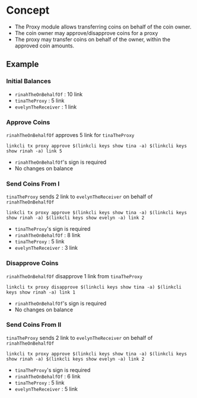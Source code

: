 # Concept

* The Proxy module allows transferring coins on behalf of the coin owner.
* The coin owner may approve/disapprove coins for a proxy
* The proxy may transfer coins on behalf of the owner, within the approved coin amounts.

## Example

### Initial Balances
* `rinahTheOnBehalfOf` : 10 link
* `tinaTheProxy` : 5 link
* `evelynTheReceiver` : 1 link

### Approve Coins 
`rinahTheOnBehalfOf` approves 5 link for `tinaTheProxy`
```
linkcli tx proxy approve $(linkcli keys show tina -a) $(linkcli keys show rinah -a) link 5 
```
* `rinahTheOnBehalfOf`'s sign is required
* No changes on balance

### Send Coins From I
`tinaTheProxy` sends 2 link to `evelynTheReceiver` on behalf of `rinahTheOnBehalfOf`
```
linkcli tx proxy approve $(linkcli keys show tina -a) $(linkcli keys show rinah -a) $(linkcli keys show evelyn -a) link 2 
```
* `tinaTheProxy`'s sign is required
* `rinahTheOnBehalfOf` : 8 link
* `tinaTheProxy` : 5 link
* `evelynTheReceiver` : 3 link

### Disapprove Coins 
`rinahTheOnBehalfOf` disapprove 1 link from `tinaTheProxy`
```
linkcli tx proxy disapprove $(linkcli keys show tina -a) $(linkcli keys show rinah -a) link 1 
```
* `rinahTheOnBehalfOf`'s sign is required
* No changes on balance

### Send Coins From II 
`tinaTheProxy` sends 2 link to `evelynTheReceiver` on behalf of `rinahTheOnBehalfOf`
```
linkcli tx proxy approve $(linkcli keys show tina -a) $(linkcli keys show rinah -a) $(linkcli keys show evelyn -a) link 2 
```
* `tinaTheProxy`'s sign is required
* `rinahTheOnBehalfOf` : 6 link
* `tinaTheProxy` : 5 link
* `evelynTheReceiver` : 5 link